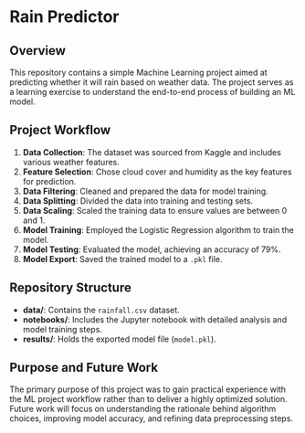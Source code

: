 # Rain Predictor

## Overview

This repository contains a simple Machine Learning project aimed at predicting whether it will rain based on weather data. The project serves as a learning exercise to understand the end-to-end process of building an ML model.

## Project Workflow

1. **Data Collection**: The dataset was sourced from Kaggle and includes various weather features.
2. **Feature Selection**: Chose cloud cover and humidity as the key features for prediction.
3. **Data Filtering**: Cleaned and prepared the data for model training.
4. **Data Splitting**: Divided the data into training and testing sets.
5. **Data Scaling**: Scaled the training data to ensure values are between 0 and 1.
6. **Model Training**: Employed the Logistic Regression algorithm to train the model.
7. **Model Testing**: Evaluated the model, achieving an accuracy of 79%.
8. **Model Export**: Saved the trained model to a `.pkl` file.

## Repository Structure

- **data/**: Contains the `rainfall.csv` dataset.
- **notebooks/**: Includes the Jupyter notebook with detailed analysis and model training steps.
- **results/**: Holds the exported model file (`model.pkl`).

## Purpose and Future Work

The primary purpose of this project was to gain practical experience with the ML project workflow rather than to deliver a highly optimized solution. Future work will focus on understanding the rationale behind algorithm choices, improving model accuracy, and refining data preprocessing steps.
